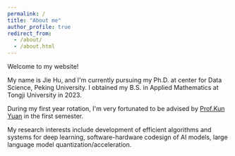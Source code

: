 ```yaml
---
permalink: /
title: "About me"
author_profile: true
redirect_from: 
  - /about/
  - /about.html
---
```


Welcome to my website!

My name is Jie Hu, and I'm currently pursuing my Ph.D. at center for Data Science, Peking University. I obtained my B.S. in Applied Mathematics at Tongji University in 2023.

During my first year rotation, I'm very fortunated to be advised by [Prof.Kun Yuan](https://kunyuan827.github.io) in the first semester.

My research interests include development of efficient algorithms and systems for deep learning, software-hardware codesign of AI models, large language model quantization/acceleration. 




